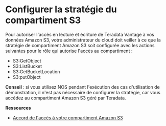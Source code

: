 Configurer la stratégie du compartiment S3
==========================================

Pour autoriser l'accès en lecture et écriture de Teradata Vantage à vos données Amazon S3, votre administrateur du cloud doit veiller à ce que la stratégie de compartiment Amazon S3 soit configurée avec les actions suivantes pour le rôle qui autorise l'accès au compartiment :

-   S3:GetObject
-   S3:ListBucket
-   S3:GetBucketLocation
-   S3:putObject

**Conseil** : si vous utilisez NOS pendant l'exécution des cas d'utilisation de démonstration, il n'est pas nécessaire de configurer la stratégie, car vous accédez au compartiment Amazon S3 géré par Teradata.

**Ressources**

-   [Accord de l'accès à votre compartiment Amazon S3](https://docs.teradata.com/search/all?query=Granting+Access+to+Your+Amazon+S3+Bucket&content-lang=en-US)
